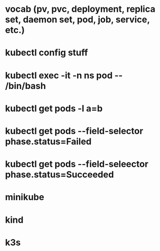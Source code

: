 # vocab (pv, pvc, deployment, replica set, daemon set, pod, job, service, etc.)

# kubectl config stuff
# kubectl exec -it -n ns pod -- /bin/bash
# kubectl get pods -l a=b
# kubectl get pods --field-selector phase.status=Failed
# kubectl get pods --field-seleector phase.status=Succeeded


# minikube
# kind
# k3s

